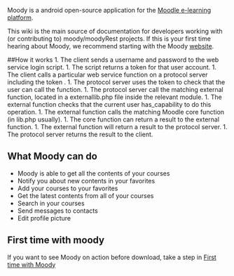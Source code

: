 Moody is a android open-source application for the [Moodle e-learning platform](https://moodle.org/about/).


This wiki is the main source of documentation for developers working with (or contributing to) moody/moodyRest projects. If this is your first time hearing about Moody, we recommend starting with the Moody [website](http://firetrap.github.io/Moody/).



<a name="how-it-works"/>
##How it works
1. The client sends a username and password to the web service login script.
1. The script returns a token for that user account.
1. The client calls a particular web service function on a protocol server including the token .
1. The protocol server uses the token to check that the user can call the function.
1. The protocol server call the matching external function, located in a externallib.php file inside the relevant module.
1. The external function checks that the current user has_capability to do this operation.
1. The external function calls the matching Moodle core function (in lib.php usually).
1. The core function can return a result to the external function.
1. The external function will return a result to the protocol server.
1. The protocol server returns the result to the client.


## What Moody can do
* Moody is able to get all the contents of your courses
* Notify you about new contents in your favorites
* Add your courses to your favorites
* Get the latest contents from all of your courses
* Search in your courses
* Send messages to contacts
* Edit profile picture


## First time with moody
If you want to see Moody on action before download, take a step in [First time with Moody](first-time-with-moody.md)


